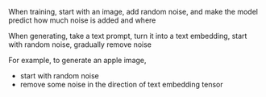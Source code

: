 ---
---
When training, start with an image, add random noise, and make the model predict how much noise is added and where

When generating, take a text prompt, turn it into a text embedding, start with random noise, gradually remove noise

For example, to generate an apple image,
- start with random noise
- remove some noise in the direction of text embedding tensor
